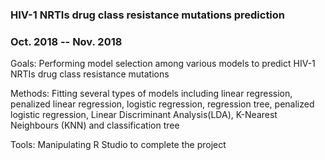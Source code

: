 ### HIV-1 NRTIs drug class resistance mutations prediction

### Oct. 2018 -- Nov. 2018

Goals: Performing model selection among various models to predict HIV-1 NRTIs drug class resistance mutations

Methods: Fitting several types of models including linear regression, penalized linear regression, logistic regression, regression tree, penalized logistic regression, Linear Discriminant Analysis(LDA), K-Nearest Neighbours (KNN) and classification tree

Tools: Manipulating R Studio to complete the project
